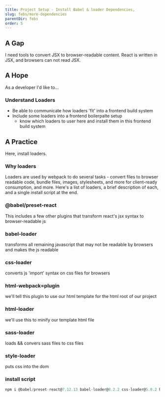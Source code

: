 ```yaml
---
title: Project Setup - Install Babel & loader Dependencies,
slug: febs/more-dependencies
parentDir: febs
order: 5
---
```


## A Gap

I need tools to convert JSX to browser-readable content. React is written in JSX, and browsers can not read JSX.

## A Hope

As a developer I'd like to...

### Understand Loaders

- Be able to communicate how loaders 'fit' into a frontend build system
- Include some loaders into a frontend boilerpalte setup
  - know which loaders to user here and install them in this frontend build system

## A Practice

Here, install loaders.

### Why loaders

Loaders are used by webpack to do several tasks - convert files to browser readable code, bundle files, images, stylesheets, and more for client-ready consumption, and more. Here's a list of loaders, a brief description of each, and a single install script at the end.

### @babel/preset-react

This includes a few other plugins that transform react's jsx syntax to browser-readable js

### babel-loader

transforms all remaining javascript that may not be readable by browsers and makes the js readable

### css-loader

converts js 'import' syntax on css files for browsers

### html-webpack=plugin

we'll tell this plugin to use our html template for the html root of our project

### html-loader

we'll use this to minify our template html file

### sass-loader

loads && convers sass files to css files

### style-loader

puts css into the dom

### install script

```js
npm i @babel/preset-react@7.12.13 babel-loader@8.2.2 css-loader@5.0.2 html-loader@2.0.0 html-webpack-plugin@5.1.0 sass-loader@11.0.1 style-loader@2.0.0
```
